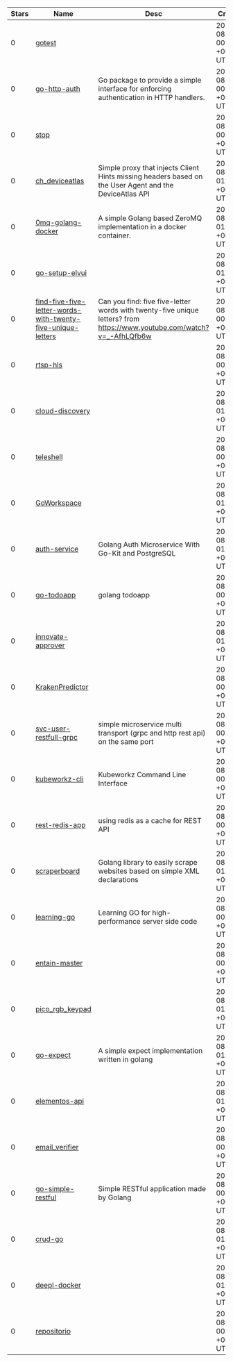 | Stars | Name | Desc | Created | 
| ----- | ------- | ------------- | ------------- |
| 0 | [gotest](https://github.com/Davidflogar/gotest) |  | 2022-08-05 00:37:06 +0000 UTC |
| 0 | [go-http-auth](https://github.com/sfomuseum/go-http-auth) | Go package to provide a simple interface for enforcing authentication in HTTP handlers. | 2022-08-05 00:04:21 +0000 UTC |
| 0 | [stop](https://github.com/superloach/stop) |  | 2022-08-05 00:24:31 +0000 UTC |
| 0 | [ch_deviceatlas](https://github.com/jberneleys/ch_deviceatlas) | Simple proxy that injects Client Hints missing headers based on the User Agent and the DeviceAtlas API | 2022-08-05 01:06:47 +0000 UTC |
| 0 | [0mq-golang-docker](https://github.com/pranjallk1995/0mq-golang-docker) | A simple Golang based ZeroMQ implementation in a docker container. | 2022-08-05 01:03:10 +0000 UTC |
| 0 | [go-setup-elvui](https://github.com/qqMelon/go-setup-elvui) |  | 2022-08-05 01:37:05 +0000 UTC |
| 0 | [find-five-five-letter-words-with-twenty-five-unique-letters](https://github.com/splace/find-five-five-letter-words-with-twenty-five-unique-letters) | Can you find: five five-letter words with twenty-five unique letters? from https://www.youtube.com/watch?v=_-AfhLQfb6w | 2022-08-05 00:24:03 +0000 UTC |
| 0 | [rtsp-hls](https://github.com/arwineap/rtsp-hls) |  | 2022-08-05 00:39:38 +0000 UTC |
| 0 | [cloud-discovery](https://github.com/haeram27/cloud-discovery) |  | 2022-08-05 01:18:29 +0000 UTC |
| 0 | [teleshell](https://github.com/alamia442/teleshell) |  | 2022-08-05 00:19:27 +0000 UTC |
| 0 | [GoWorkspace](https://github.com/moeyg/GoWorkspace) |  | 2022-08-05 01:05:14 +0000 UTC |
| 0 | [auth-service](https://github.com/SantiagoBedoya/auth-service) | Golang Auth Microservice With Go-Kit and PostgreSQL | 2022-08-05 01:00:55 +0000 UTC |
| 0 | [go-todoapp](https://github.com/fajarsujai/go-todoapp) | golang todoapp | 2022-08-05 00:55:34 +0000 UTC |
| 0 | [innovate-approver](https://github.com/fredhsu/innovate-approver) |  | 2022-08-05 01:25:23 +0000 UTC |
| 0 | [KrakenPredictor](https://github.com/PigeonBrawler/KrakenPredictor) |  | 2022-08-05 00:19:20 +0000 UTC |
| 0 | [svc-user-restfull-grpc](https://github.com/andiksetyawan/svc-user-restfull-grpc) | simple microservice multi transport (grpc and http rest api) on the same port | 2022-08-05 00:56:19 +0000 UTC |
| 0 | [kubeworkz-cli](https://github.com/kubeworkz/kubeworkz-cli) | Kubeworkz Command Line Interface | 2022-08-05 00:48:41 +0000 UTC |
| 0 | [rest-redis-app](https://github.com/ArtemShishkinV/rest-redis-app) | using redis as a cache for REST API | 2022-08-05 00:47:30 +0000 UTC |
| 0 | [scraperboard](https://github.com/jberneleys/scraperboard) | Golang library to easily scrape websites based on simple XML declarations | 2022-08-05 01:13:45 +0000 UTC |
| 0 | [learning-go](https://github.com/Extrieve/learning-go) | Learning GO for high-performance server side code | 2022-08-05 00:12:26 +0000 UTC |
| 0 | [entain-master](https://github.com/saialapati1995/entain-master) |  | 2022-08-05 00:36:58 +0000 UTC |
| 0 | [pico_rgb_keypad](https://github.com/0xcafed00d/pico_rgb_keypad) |  | 2022-08-05 01:11:10 +0000 UTC |
| 0 | [go-expect](https://github.com/rosbit/go-expect) | A simple expect implementation written in golang | 2022-08-05 01:21:54 +0000 UTC |
| 0 | [elementos-api](https://github.com/ad9311/elementos-api) |  | 2022-08-05 01:27:21 +0000 UTC |
| 0 | [email_verifier](https://github.com/codertjay/email_verifier) |  | 2022-08-05 00:50:39 +0000 UTC |
| 0 | [go-simple-restful](https://github.com/mproyyan/go-simple-restful) | Simple RESTful application made by Golang | 2022-08-05 00:54:54 +0000 UTC |
| 0 | [crud-go](https://github.com/hbourgeot/crud-go) |  | 2022-08-05 01:16:55 +0000 UTC |
| 0 | [deepl-docker](https://github.com/cnmeeia/deepl-docker) |  | 2022-08-05 01:12:27 +0000 UTC |
| 0 | [repositorio](https://github.com/mnlprz/repositorio) |  | 2022-08-05 00:01:33 +0000 UTC |

